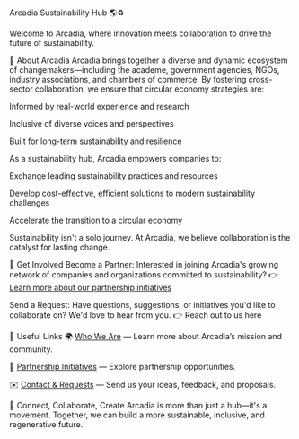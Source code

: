 Arcadia Sustainability Hub 🌎♻️

Welcome to Arcadia, where innovation meets collaboration to drive the future of sustainability.

🌱 About Arcadia
Arcadia brings together a diverse and dynamic ecosystem of changemakers—including the academe, government agencies, NGOs, industry associations, and chambers of commerce. By fostering cross-sector collaboration, we ensure that circular economy strategies are:

Informed by real-world experience and research

Inclusive of diverse voices and perspectives

Built for long-term sustainability and resilience

As a sustainability hub, Arcadia empowers companies to:

Exchange leading sustainability practices and resources

Develop cost-effective, efficient solutions to modern sustainability challenges

Accelerate the transition to a circular economy

Sustainability isn't a solo journey. At Arcadia, we believe collaboration is the catalyst for lasting change.

🚀 Get Involved
Become a Partner:
Interested in joining Arcadia's growing network of companies and organizations committed to sustainability?
👉 [Learn more about our partnership initiatives](https://arcadia-website-sustainability-hub.vercel.app/pages/initiatives)

Send a Request:
Have questions, suggestions, or initiatives you'd like to collaborate on? We'd love to hear from you.
👉 Reach out to us here

🔗 Useful Links
🌍 [Who We Are](https://arcadia-website-sustainability-hub.vercel.app/pages/who-we-are) — Learn more about Arcadia’s mission and community.

🤝 [Partnership Initiatives](https://arcadia-website-sustainability-hub.vercel.app/pages/initiatives) — Explore partnership opportunities.

✉️ [Contact & Requests](https://arcadia-website-sustainability-hub.vercel.app/pages/about) — Send us your ideas, feedback, and proposals.

💬 Connect, Collaborate, Create
Arcadia is more than just a hub—it's a movement. Together, we can build a more sustainable, inclusive, and regenerative future.
